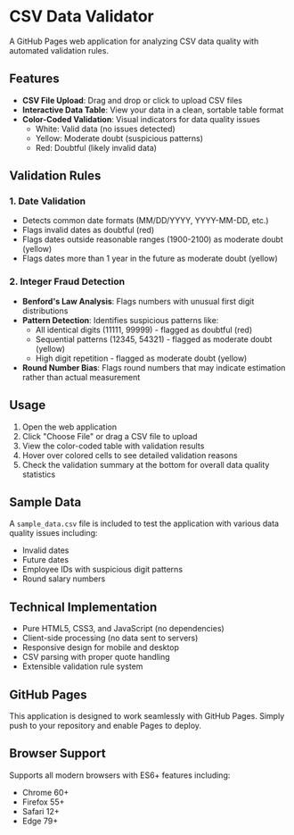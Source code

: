 # CSV Data Validator

A GitHub Pages web application for analyzing CSV data quality with automated validation rules.

## Features

- **CSV File Upload**: Drag and drop or click to upload CSV files
- **Interactive Data Table**: View your data in a clean, sortable table format
- **Color-Coded Validation**: Visual indicators for data quality issues
  - White: Valid data (no issues detected)
  - Yellow: Moderate doubt (suspicious patterns)
  - Red: Doubtful (likely invalid data)

## Validation Rules

### 1. Date Validation
- Detects common date formats (MM/DD/YYYY, YYYY-MM-DD, etc.)
- Flags invalid dates as doubtful (red)
- Flags dates outside reasonable ranges (1900-2100) as moderate doubt (yellow)
- Flags dates more than 1 year in the future as moderate doubt (yellow)

### 2. Integer Fraud Detection
- **Benford's Law Analysis**: Flags numbers with unusual first digit distributions
- **Pattern Detection**: Identifies suspicious patterns like:
  - All identical digits (11111, 99999) - flagged as doubtful (red)
  - Sequential patterns (12345, 54321) - flagged as moderate doubt (yellow)
  - High digit repetition - flagged as moderate doubt (yellow)
- **Round Number Bias**: Flags round numbers that may indicate estimation rather than actual measurement

## Usage

1. Open the web application
2. Click "Choose File" or drag a CSV file to upload
3. View the color-coded table with validation results
4. Hover over colored cells to see detailed validation reasons
5. Check the validation summary at the bottom for overall data quality statistics

## Sample Data

A `sample_data.csv` file is included to test the application with various data quality issues including:
- Invalid dates
- Future dates
- Employee IDs with suspicious digit patterns
- Round salary numbers

## Technical Implementation

- Pure HTML5, CSS3, and JavaScript (no dependencies)
- Client-side processing (no data sent to servers)
- Responsive design for mobile and desktop
- CSV parsing with proper quote handling
- Extensible validation rule system

## GitHub Pages

This application is designed to work seamlessly with GitHub Pages. Simply push to your repository and enable Pages to deploy.

## Browser Support

Supports all modern browsers with ES6+ features including:
- Chrome 60+
- Firefox 55+
- Safari 12+
- Edge 79+